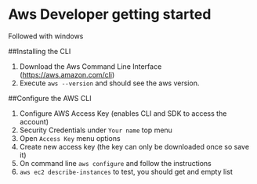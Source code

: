 # Aws Developer getting started
Followed with windows

##Installing the CLI

1. Download the Aws Command Line Interface (https://aws.amazon.com/cli)
2. Execute `aws --version` and should see the aws version.

##Configure the AWS CLI
1. Configure AWS Access Key (enables CLI and SDK to access the account)
2. Security Credentials under `Your name` top menu
3. Open `Access Key` menu options
4. Create new access key (the key can only be downloaded once so save it)
5. On command line `aws configure` and follow the instructions
6. `aws ec2 describe-instances` to test, you should get and empty list